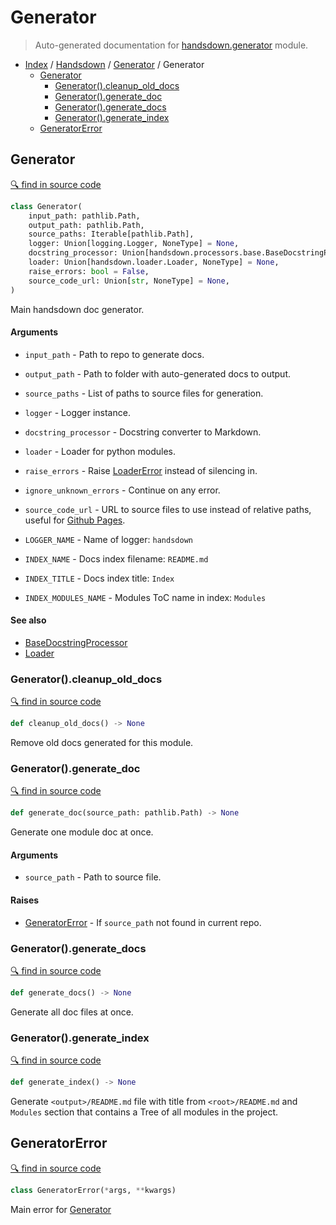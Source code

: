 # Generator

> Auto-generated documentation for [handsdown.generator](../../handsdown/generator.py) module.

- [Index](../README.md#handsdown-index) / [Handsdown](index.md#handsdown) / [Generator](#generator) / Generator
  - [Generator](#generator)
    - [Generator().cleanup_old_docs](#generatorcleanup_old_docs)
    - [Generator().generate_doc](#generatorgenerate_doc)
    - [Generator().generate_docs](#generatorgenerate_docs)
    - [Generator().generate_index](#generatorgenerate_index)
  - [GeneratorError](#generatorerror)

## Generator

[🔍 find in source code](../../handsdown/generator.py#L21)

```python
class Generator(
    input_path: pathlib.Path,
    output_path: pathlib.Path,
    source_paths: Iterable[pathlib.Path],
    logger: Union[logging.Logger, NoneType] = None,
    docstring_processor: Union[handsdown.processors.base.BaseDocstringProcessor, NoneType] = None,
    loader: Union[handsdown.loader.Loader, NoneType] = None,
    raise_errors: bool = False,
    source_code_url: Union[str, NoneType] = None,
)
```

Main handsdown doc generator.

#### Arguments

- `input_path` - Path to repo to generate docs.
- `output_path` - Path to folder with auto-generated docs to output.
- `source_paths` - List of paths to source files for generation.
- `logger` - Logger instance.
- `docstring_processor` - Docstring converter to Markdown.
- `loader` - Loader for python modules.
- `raise_errors` - Raise [LoaderError](loader.md#loadererror) instead of silencing in.
- `ignore_unknown_errors` - Continue on any error.
- `source_code_url` - URL to source files to use instead of relative paths,
    useful for [Github Pages](https://pages.github.com/).

- `LOGGER_NAME` - Name of logger: `handsdown`
- `INDEX_NAME` - Docs index filename: `README.md`
- `INDEX_TITLE` - Docs index title: `Index`
- `INDEX_MODULES_NAME` - Modules ToC name in index: `Modules`

#### See also

- [BaseDocstringProcessor](processors/base.md#basedocstringprocessor)
- [Loader](loader.md#loader)

### Generator().cleanup_old_docs

[🔍 find in source code](../../handsdown/generator.py#L113)

```python
def cleanup_old_docs() -> None
```

Remove old docs generated for this module.

### Generator().generate_doc

[🔍 find in source code](../../handsdown/generator.py#L144)

```python
def generate_doc(source_path: pathlib.Path) -> None
```

Generate one module doc at once.

#### Arguments

- `source_path` - Path to source file.

#### Raises

- [GeneratorError](#generatorerror) - If `source_path` not found in current repo.

### Generator().generate_docs

[🔍 find in source code](../../handsdown/generator.py#L242)

```python
def generate_docs() -> None
```

Generate all doc files at once.

### Generator().generate_index

[🔍 find in source code](../../handsdown/generator.py#L257)

```python
def generate_index() -> None
```

Generate `<output>/README.md` file with title from `<root>/README.md` and `Modules`
section that contains a Tree of all modules in the project.

## GeneratorError

[🔍 find in source code](../../handsdown/generator.py#L15)

```python
class GeneratorError(*args, **kwargs)
```

Main error for [Generator](#generator)
